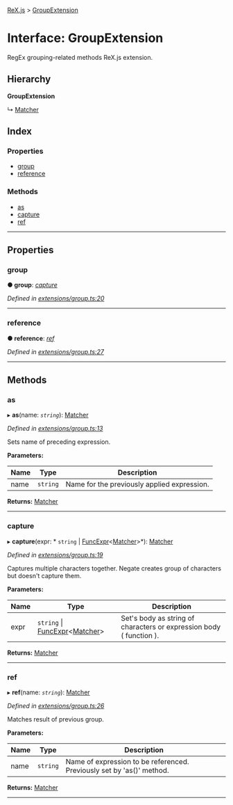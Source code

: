 [ReX.js](../README.md) > [GroupExtension](../interfaces/groupextension.md)

# Interface: GroupExtension

RegEx grouping-related methods ReX.js extension.

## Hierarchy

**GroupExtension**

↳  [Matcher](../classes/matcher.md)

## Index

### Properties

* [group](groupextension.md#group)
* [reference](groupextension.md#reference)

### Methods

* [as](groupextension.md#as)
* [capture](groupextension.md#capture)
* [ref](groupextension.md#ref)

---

## Properties

<a id="group"></a>

###  group

**● group**: *[capture](groupextension.md#capture)*

*Defined in [extensions/group.ts:20](https://github.com/areknawo/Rex/blob/cd201a2/src/extensions/group.ts#L20)*

___
<a id="reference"></a>

###  reference

**● reference**: *[ref](groupextension.md#ref)*

*Defined in [extensions/group.ts:27](https://github.com/areknawo/Rex/blob/cd201a2/src/extensions/group.ts#L27)*

___

## Methods

<a id="as"></a>

###  as

▸ **as**(name: *`string`*): [Matcher](../classes/matcher.md)

*Defined in [extensions/group.ts:13](https://github.com/areknawo/Rex/blob/cd201a2/src/extensions/group.ts#L13)*

Sets name of preceding expression.

**Parameters:**

| Name | Type | Description |
| ------ | ------ | ------ |
| name | `string` |  Name for the previously applied expression. |

**Returns:** [Matcher](../classes/matcher.md)

___
<a id="capture"></a>

###  capture

▸ **capture**(expr: * `string` &#124; [FuncExpr](funcexpr.md)<[Matcher](../classes/matcher.md)>*): [Matcher](../classes/matcher.md)

*Defined in [extensions/group.ts:19](https://github.com/areknawo/Rex/blob/cd201a2/src/extensions/group.ts#L19)*

Captures multiple characters together. Negate creates group of characters but doesn't capture them.

**Parameters:**

| Name | Type | Description |
| ------ | ------ | ------ |
| expr |  `string` &#124; [FuncExpr](funcexpr.md)<[Matcher](../classes/matcher.md)>|  Set's body as string of characters or expression body ( function ). |

**Returns:** [Matcher](../classes/matcher.md)

___
<a id="ref"></a>

###  ref

▸ **ref**(name: *`string`*): [Matcher](../classes/matcher.md)

*Defined in [extensions/group.ts:26](https://github.com/areknawo/Rex/blob/cd201a2/src/extensions/group.ts#L26)*

Matches result of previous group.

**Parameters:**

| Name | Type | Description |
| ------ | ------ | ------ |
| name | `string` |  Name of expression to be referenced. Previously set by 'as()' method. |

**Returns:** [Matcher](../classes/matcher.md)

___

